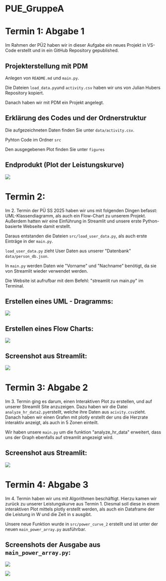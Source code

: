 # PUE_GruppeA

# Termin 1: Abgabe 1
Im Rahmen der PÜ2 haben wir in dieser Aufgabe ein neues Projekt in VS-Code erstellt und in ein GitHub Repository gepublished. 

## Projekterstellung mit PDM
Anlegen von `README.md` und `main.py`.

Die Dateien `load_data.py`und `activity.csv` haben wir uns von Julian Hubers Repository kopiert.

Danach haben wir mit PDM ein Projekt angelegt.

## Erklärung des Codes und der Ordnerstruktur
Die aufgezeichneten Daten finden Sie unter `data/activity.csv`.

Pyhton Code im Ordner `src`

Den ausgegebenen Plot finden Sie unter `figures`

## Endprodukt (Plot der Leistungskurve)
![](figures/power_curve.png)

# Termin 2:

Im 2. Termin der PÜ SS 2025 haben wir uns mit folgenden Dingen befasst: UML-Klassendiagramm, als auch ein Flow-Chart zu unserem Projekt. 
Außerdem hatten wir eine Einführung in Streamlit und unsere erste Python-basierte Webseite damit erstellt.

Daraus entstanden die Dateien `src/load_user_data.py`, als auch erste Einträge in der `main.py`.

`load_user_data.py` zieht User Daten aus unserer "Datenbank" `data/person_db.json`.

In `main.py` werden Daten wie "Vorname" und "Nachname" benötigt, da sie von Streamlit wieder verwendet werden.

Die Website ist aufrufbar mit dem Befehl: "streamlit run main.py" im Terminal.

## Erstellen eines UML - Dragramms:

![](Docs/UML1.png)

## Erstellen eines Flow Charts:

![](Docs/ekg_data._acticity.svg)

## Screenshot aus Streamlit:

![](figures/Screenshot_EKG_Termin2.png)

# Termin 3: Abgabe 2

Im 3. Termin ging es darum, einen Interaktiven Plot zu erstellen, und auf unserer Streamlit Site anzuzeigen. Dazu haben wir die Datei `analyze_hr_data2.py`erstellt, welche ihre Daten aus `acivity.csv`zieht. Danach haben wir einen Grafen mit plotly erstellt der uns die Herzrate interaktiv anzeigt, als auch in 5 Zonen einteilt.

Wir haben unsere `main.py` um die funktion "analyze_hr_data" erweitert, dass uns der Graph ebenfalls auf streamlit angezeigt wird.

## Screenshot aus Streamlit:

![](figures/Screenshot_HR_Termin3.png)

# Termin 4: Abgabe 3

Im 4. Termin haben wir uns mit Algorithmen beschäftigt.
Hierzu kamen wir zurück zu unserer Leistungskurve aus Termin 1. Diesmal soll diese in einem interaktiven Plot mittels plotly erstellt werden, als auch ein Dataframe der die Leistung in W und die Zeit in s ausgibt. 

Unsere neue Funktion wurde in `src/power_curve_2` erstellt und ist unter der neuen `main_power_array.py` ausführbar.

## Screenshots der Ausgabe aus `main_power_array.py`:

![](figures/Screenshot_power_curve2.png)

![](figures/Screenshot_df_power_curve.png)